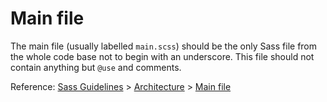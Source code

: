 # Main file

The main file (usually labelled `main.scss`) should be the only Sass file from the whole code base not to begin with an underscore. This file should not contain anything but `@use` and comments.

Reference: [Sass Guidelines](https://sass-guidelin.es/) > [Architecture](https://sass-guidelin.es/#architecture) > [Main file](https://sass-guidelin.es/#main-file)
